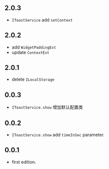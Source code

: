 ## 2.0.3

* `IToastService` add `setContext`

## 2.0.2

* add `WidgetPaddingExt`
* update `ContextExt`

## 2.0.1

* delete `ILocalStorage`

## 0.0.3

* `IToastService.show` 增加默认配置类

## 0.0.2

* `IToastService.show` add `timeInSec` parameter.

## 0.0.1

* first edition.
